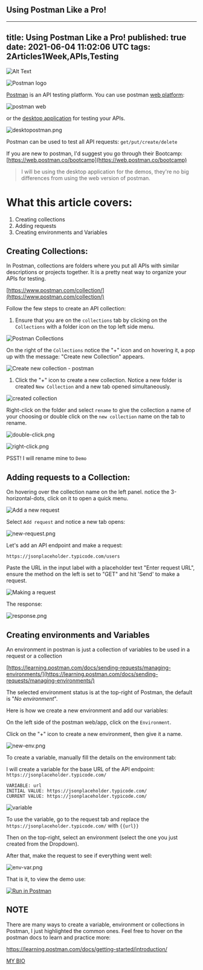 ## Using Postman Like a Pro!

---
title: Using Postman Like a Pro!
published: true
date: 2021-06-04 11:02:06 UTC
tags: 2Articles1Week,APIs,Testing
---
![Alt Text](https://cdn.hashnode.com/res/hashnode/image/upload/v1647193211388/2AE6poQJJ.png)


![Postman logo](https://cdn.hashnode.com/res/hashnode/image/upload/v1647193214115/2Q_gALPj0.png)

[Postman](https://www.postman.com/) is an API testing platform. You can use postman [web platform](https://web.postman.co/build):

![postman web](https://cdn.hashnode.com/res/hashnode/image/upload/v1647193215823/vjfgFi7TN.png)

or the [desktop application](https://www.postman.com/downloads/) for testing your APIs.

![desktopostman.png](https://cdn.hashnode.com/res/hashnode/image/upload/v1647193217594/SrqRkpclm.png)

Postman can be used to test all API requests: `get/put/create/delete`

If you are new to postman, I'd suggest you go through their Bootcamp: [https://web.postman.co/bootcamp](https://web.postman.co/bootcamp)

> I will be using the desktop application for the demos, they're no big differences from using the web version of postman.

# What this article covers:

1. Creating collections
2. Adding requests
3. Creating environments and Variables

## Creating Collections:

In Postman, collections are folders where you put all APIs with similar descriptions or projects together. It is a pretty neat way to organize your APIs for testing.

[https://www.postman.com/collection/](https://www.postman.com/collection/)

Follow the few steps to create an API collection:

1. Ensure that you are on the `collections` tab by clicking on the `Collections` with a folder icon on the top left side menu.

![Postman Collections](https://cdn.hashnode.com/res/hashnode/image/upload/v1647193219693/pS8P5_6zP.png)

On the right of the `Collections` notice the "+" icon and on hovering it, a pop up with the message: "Create new Collection" appears.

![Create new collection - postman](https://cdn.hashnode.com/res/hashnode/image/upload/v1647193221091/0ZJkRIxph.png)

1. Click the "+" icon to create a new collection. Notice a new folder is created `New Collection` and a new tab opened simultaneously.

![created collection](https://cdn.hashnode.com/res/hashnode/image/upload/v1647193222661/JUE8kYy1P.png)

Right-click on the folder and select `rename` to give the collection a name of your choosing or double click on the `new collection` name on the tab to rename.

![double-click.png](https://cdn.hashnode.com/res/hashnode/image/upload/v1647193224197/Itp56eTIw.png)

![right-click.png](https://cdn.hashnode.com/res/hashnode/image/upload/v1647193225906/vjAcmyYeH.png)

PSST! I will rename mine to `Demo`

## Adding requests to a Collection:

On hovering over the collection name on the left panel. notice the 3-horizontal-dots, click on it to open a quick menu.

![Add a new request](https://cdn.hashnode.com/res/hashnode/image/upload/v1647193227495/vJqeoJNoa.png)

Select `Add request` and notice a new tab opens:

![new-request.png](https://cdn.hashnode.com/res/hashnode/image/upload/v1647193228894/MV7R77vO5.png)

Let's add an API endpoint and make a request:

```
https://jsonplaceholder.typicode.com/users

```

Paste the URL in the input label with a placeholder text "Enter request URL", ensure the method on the left is set to "GET" and hit 'Send' to make a request.

![Making a request](https://cdn.hashnode.com/res/hashnode/image/upload/v1647193230463/6qUVhLq21a.png)

The response:

![response.png](https://cdn.hashnode.com/res/hashnode/image/upload/v1647193233379/GL4S_Rqra.png)

## Creating environments and Variables

An environment in postman is just a collection of variables to be used in a request or a collection

[https://learning.postman.com/docs/sending-requests/managing-environments/](https://learning.postman.com/docs/sending-requests/managing-environments/)

The selected environment status is at the top-right of Postman, the default is "_No environment_".

Here is how we create a new environment and add our variables:

On the left side of the postman web/app, click on the `Environment`.

Click on the "+" icon to create a new environment, then give it a name.

![new-env.png](https://cdn.hashnode.com/res/hashnode/image/upload/v1647193234973/La6h6r9Q5.png)

To create a variable, manually fill the details on the environment tab:

I will create a variable for the base URL of the API endpoint: `https://jsonplaceholder.typicode.com/`

```
VARIABLE: url
INITIAL VALUE: https://jsonplaceholder.typicode.com/
CURRENT VALUE: https://jsonplaceholder.typicode.com/

```

![variable](https://cdn.hashnode.com/res/hashnode/image/upload/v1647193236887/I7lGHgEcB.png)

To use the variable, go to the request tab and replace the `https://jsonplaceholder.typicode.com/` with `{{url}}`

Then on the top-right, select an environment (select the one you just created from the Dropdown).

After that, make the request to see if everything went well:

![env-var.png](https://cdn.hashnode.com/res/hashnode/image/upload/v1647193238511/IvKtKMYeH.png)

That is it, to view the demo use:

[![Run in Postman](https://cdn.hashnode.com/res/hashnode/image/upload/v1647193240908/5cRdzz_kJ.svg+xml)](https://app.getpostman.com/run-collection/9711024-0af1bf1e-8e28-43f1-9e96-d7aa7c17d895?action=collection%2Ffork&collection-url=entityId%3D9711024-0af1bf1e-8e28-43f1-9e96-d7aa7c17d895%26entityType%3Dcollection%26workspaceId%3D26c4f6b7-8da3-4522-98d6-b7066cd76325#?env%5BDemo%5D=W3sia2V5IjoidXJsIiwidmFsdWUiOiJodHRwczovL2pzb25wbGFjZWhvbGRlci50eXBpY29kZS5jb20vIiwiZW5hYmxlZCI6dHJ1ZX1d)

## NOTE

There are many ways to create a variable, environment or collections in Postman, I just highlighted the common ones. Feel free to hover on the postman docs to learn and practice more:

https://learning.postman.com/docs/getting-started/introduction/

[MY BIO](https://linktr.ee/chrisdev)